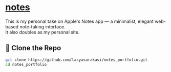 # [notes](https://your-domain.com/notes)

This is my personal take on Apple's Notes app — a minimalist, elegant web-based note-taking interface.  
It also doubles as my personal site.

## 🚀 Clone the Repo

```bash
git clone https://github.com/lasyasurakasi/notes_portfolio.git
cd notes_portfolio
